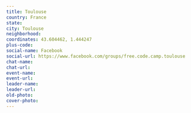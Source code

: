 ```yaml
---
title: Toulouse
country: France
state: 
city: Toulouse
neighborhood: 
coordinates: 43.604462, 1.444247
plus-code:
social-name: Facebook
social-url: https://www.facebook.com/groups/free.code.camp.toulouse
chat-name:
chat-url:
event-name:
event-url:
leader-name:
leader-url:
old-photo: 
cover-photo:
---
```

